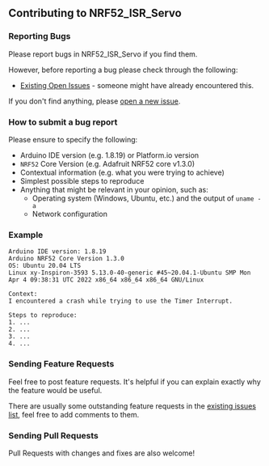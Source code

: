 ## Contributing to NRF52_ISR_Servo

### Reporting Bugs

Please report bugs in NRF52_ISR_Servo if you find them.

However, before reporting a bug please check through the following:

* [Existing Open Issues](https://github.com/khoih-prog/NRF52_ISR_Servo/issues) - someone might have already encountered this.

If you don't find anything, please [open a new issue](https://github.com/khoih-prog/NRF52_ISR_Servo/issues/new).

### How to submit a bug report

Please ensure to specify the following:

* Arduino IDE version (e.g. 1.8.19) or Platform.io version
* `NRF52` Core Version (e.g. Adafruit NRF52 core v1.3.0)
* Contextual information (e.g. what you were trying to achieve)
* Simplest possible steps to reproduce
* Anything that might be relevant in your opinion, such as:
  * Operating system (Windows, Ubuntu, etc.) and the output of `uname -a`
  * Network configuration


### Example

```
Arduino IDE version: 1.8.19
Arduino NRF52 Core Version 1.3.0
OS: Ubuntu 20.04 LTS
Linux xy-Inspiron-3593 5.13.0-40-generic #45~20.04.1-Ubuntu SMP Mon Apr 4 09:38:31 UTC 2022 x86_64 x86_64 x86_64 GNU/Linux

Context:
I encountered a crash while trying to use the Timer Interrupt.

Steps to reproduce:
1. ...
2. ...
3. ...
4. ...
```

### Sending Feature Requests

Feel free to post feature requests. It's helpful if you can explain exactly why the feature would be useful.

There are usually some outstanding feature requests in the [existing issues list](https://github.com/khoih-prog/NRF52_ISR_Servo/issues?q=is%3Aopen+is%3Aissue+label%3Aenhancement), feel free to add comments to them.

### Sending Pull Requests

Pull Requests with changes and fixes are also welcome!

